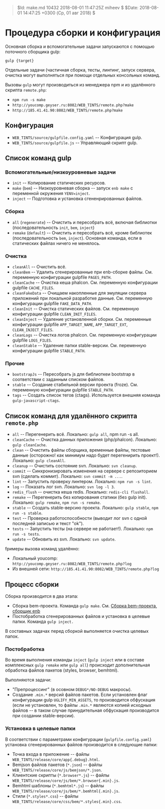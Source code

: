 > $Id: make.md 10432 2018-08-01 11:47:25Z miheev $
> $Date: 2018-08-01 14:47:25 +0300 (Ср, 01 авг 2018) $

Процедура сборки и конфигурация
===============================

Основная сборка и вспомогательные задачи запускаются с помощью поточного
сборщика gulp:

`gulp {target}`

Отдельные задачи (частичная сборка, тесты, линтинг, запуск сервера, очистка
могут выполняться при помощи отдельных консольных команд.

Вызовы `gulp` могут производиться из менеджера npm и из удалённого скрипта
`remote.php`:

- `npm run -s make`
- `http://youcomp.geyser.ru:8082/WEB_TINTS/remote.php?make`
- `http://185.41.41.90:8082/WEB_TINTS/remote.php?make`

Конфигурация
------------

- `WEB_TINTS/source/gulpfile.config.yaml` -- Конфигурация gulp.
- `WEB_TINTS/source/gulpfile.js` -- Управляющий скрипт gulp.

Список команд gulp
------------------

### Вспомогательные/низкоуровневые задачи

- `init` -- Копирование статических ресурсов.
- `make` (`bem`) -- Низкоуровневая сборка -- запуск `enb make` с переменной окружения `YENV=inject`.
- `inject` -- Подготовка и установка сгененрированных файлов.

### Сборка

- `all` (`regenerate`) -- Очистить и пересобрать всё, включая библиотки (последовательность `init`, `bem`, `inject`)
- `remake` (`default`) -- Очистить и пересобрать всё, кроме библиотек (последовательность `bem`, `inject`). Основная команда, если в статических файлах ничего не менялось.

### Очистка

- `cleanAll` -- Очистить всё.
- `cleanBem` -- Удалить сгенерированные при enb-сборке файлы. См. переменную конфигурации gulpfile `PAGES_PATH`.
- `cleanCache` -- Очистка кеша phalcon. См. переменную конфигурации gulpfile `CACHE_FILES`.
- `cleanFakeData` -- Очищаем накопленные для эмуляции сервера приложений при локальной разработке данные. См. переменную конфигурации gulpfile `FAKE_DATA_PATH`.
- `cleanInit` -- Очистка статических файлов. См. переменную конфигурации gulpfile `CLEAN_INIT_FILES`.
- `cleanInject` -- Удаление установленной сборки. См. переменные конфигурации gulpfile `APP_TARGET_NAME`, `APP_TARGET_EXT`, `CLEAN_INJECT_FILES`.
- `cleanLogs` -- Очистка логов phalcon. См. переменную конфигурации gulpfile `LOGS_FILES`.
- `cleanStable` -- Удаление папки stable-версии. См. переменную конфигурации gulpfile `STABLE_PATH`.

### Прочие

- `bootstrapJs` -- Пересобрать js для библиоткеи bootstrap в соответствии с заданным списком файлов.
- `stable` -- Создание стабильной версии проекта (froze). См. переменную конфигурации gulpfile `STABLE_PATH`.
- `tags` -- Создать список тегов (ctags). Используется внешняя команда `gulp-javascript-ctags`.

Список команд для удалённого скрипта `remote.php`
-------------------------------------------------

- `all` -- Перегенерить всё. Локально: `gulp all`, npm run -s all.
- `cleanCache` -- Очистка данных приложения (php/phalcon). Локально: `gulp cleanCache`.
- `clean` -- Очистить файлы сборщика, временные файлы, тестовые данные (осторожно! как минимум надо будет перегенирить проект!). Локально: `gulp cleanAll`.
- `cleanup` -- Очистить состояние svn. Локально: `svn cleanup`.
- `commit` -- Синхронизировать изменения на сервере с репозиторием svn (сделать коммит). Локально: `svn commit -m ...`.
- `lint` -- Запустить проверку линтером. Локально: `npm run -s lint`.
- `log` -- Показать лог svn. Локально: `svn log -l 3`.
- `redis_flush` -- очистка кеша redis. Локально: `redis-cli flushall`.
- `remake` -- Перегенерить без копирования статики (без gulp init). Локально: `gulp remake`, `npm run -s remake`.
- `stable` -- Создать stable-версию проекта. Локально: `gulp stable`, `npm run -s stable`.
- `test` -- Проверка работоспособности (выводит лог svn с одной последней записью и текст "ok").
- `tests` -- Запустить тесты (на сервере не работает!). Локально: `npm run -s tests`.
- `update` -- Обновить из svn. Локально: `svn update`.

fримеры вызова команд удалённо:

- Локальный youcomp: `http://youcomp.geyser.ru:8082/WEB_TINTS/remote.php?log`
- Из внешней сети: `http://185.41.41.90:8082/WEB_TINTS/remote.php?log`

Процесс сборки
--------------

Сборка производится в два этапа:

- Сборка bem-проекта. Команда `gulp make`. См. [Сборка bem-проекта, сборщик enb](enb-make.md)
- Постобработка сгенерированных файлов и установка в целевые папки. Команда `gulp inject.`

В составных задачах перед сборкой выполняется очистка целевых папок.

### Постобработка

Во время выполнения команды `inject` (`gulp inject` или в составе
комплексных `gulp remake` или `gulp all`) происходит дополнительная обработка
файлов пакетов (styles, browser, bemhtml).

Выполняются задачи:

- "Препроцессинг" (в осовном `DEBUG*/NO-DEBUG` макросы).
- Создание `.min.*` версий файлов пакетов. Если установлен флаг конфигурации
  gulp `UGLIFY_MIN_ASSETS`, то производится обфускация (если не установлен, то
  файлы `.min.*` являются копией исходных файлов -- в таком случае
  принудительная обфускация производится при создании stable-версии).

### Установка в целевые папки

В соответствии с параметрами конфигурации (`gulpfile.config.yaml`) установка сгенерированных файлов производится в следующие папки:

- Точка входа в приложение -- файлы `WEB_TINTS/release/core/app{.debug}.html`.
- Bemjson файлов пакетов (`*.json`) -- файлы `WEB_TINTS/release/core/js/bemjson/*.json`.
- Клиентские скрипты (`*.browser*.js`) -- файлы `WEB_TINTS/release/core/js/bem/*.browser{.min}.js`.
- Bemhtml шаблоны (`*.bemhtml*.js`) -- файлы `WEB_TINTS/release/core/js/bem/*.bemhtml{.min}.js`.
- Стили (`*.styles*.css`) -- файлы `WEB_TINTS/release/core/css/bem/*.styles{.min}.css`.

